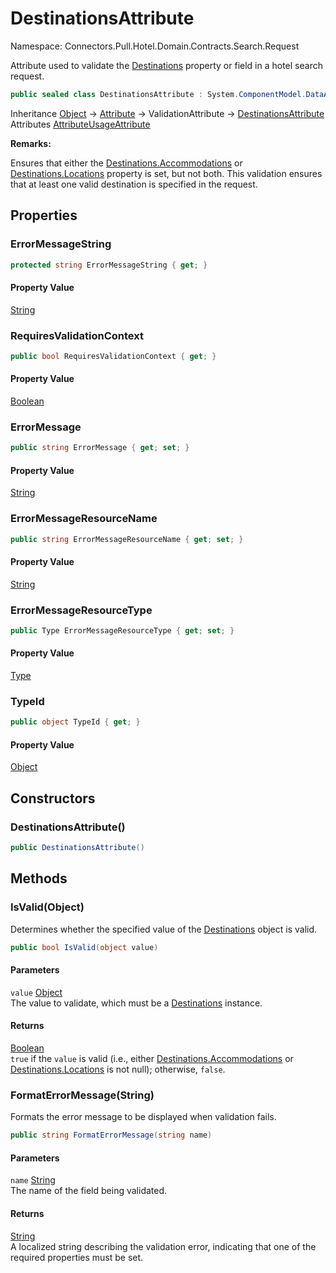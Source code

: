 # DestinationsAttribute

Namespace: Connectors.Pull.Hotel.Domain.Contracts.Search.Request

Attribute used to validate the [Destinations](./connectors.pull.hotel.domain.contracts.search.request.destinations) property or field in a hotel search request.

```csharp
public sealed class DestinationsAttribute : System.ComponentModel.DataAnnotations.ValidationAttribute
```

Inheritance [Object](https://docs.microsoft.com/en-us/dotnet/api/system.object) → [Attribute](https://docs.microsoft.com/en-us/dotnet/api/system.attribute) → ValidationAttribute → [DestinationsAttribute](./connectors.pull.hotel.domain.contracts.search.request.destinationsattribute)<br />
Attributes [AttributeUsageAttribute](https://docs.microsoft.com/en-us/dotnet/api/system.attributeusageattribute)

**Remarks:**

Ensures that either the [Destinations.Accommodations](./connectors.pull.hotel.domain.contracts.search.request.destinations#accommodations) or [Destinations.Locations](./connectors.pull.hotel.domain.contracts.search.request.destinations#locations) property is set,
 but not both. This validation ensures that at least one valid destination is specified in the request.

## Properties

### **ErrorMessageString**

```csharp
protected string ErrorMessageString { get; }
```

#### Property Value

[String](https://docs.microsoft.com/en-us/dotnet/api/system.string)<br />

### **RequiresValidationContext**

```csharp
public bool RequiresValidationContext { get; }
```

#### Property Value

[Boolean](https://docs.microsoft.com/en-us/dotnet/api/system.boolean)<br />

### **ErrorMessage**

```csharp
public string ErrorMessage { get; set; }
```

#### Property Value

[String](https://docs.microsoft.com/en-us/dotnet/api/system.string)<br />

### **ErrorMessageResourceName**

```csharp
public string ErrorMessageResourceName { get; set; }
```

#### Property Value

[String](https://docs.microsoft.com/en-us/dotnet/api/system.string)<br />

### **ErrorMessageResourceType**

```csharp
public Type ErrorMessageResourceType { get; set; }
```

#### Property Value

[Type](https://docs.microsoft.com/en-us/dotnet/api/system.type)<br />

### **TypeId**

```csharp
public object TypeId { get; }
```

#### Property Value

[Object](https://docs.microsoft.com/en-us/dotnet/api/system.object)<br />

## Constructors

### **DestinationsAttribute()**

```csharp
public DestinationsAttribute()
```

## Methods

### **IsValid(Object)**

Determines whether the specified value of the [Destinations](./connectors.pull.hotel.domain.contracts.search.request.destinations) object is valid.

```csharp
public bool IsValid(object value)
```

#### Parameters

`value` [Object](https://docs.microsoft.com/en-us/dotnet/api/system.object)<br />
The value to validate, which must be a [Destinations](./connectors.pull.hotel.domain.contracts.search.request.destinations) instance.

#### Returns

[Boolean](https://docs.microsoft.com/en-us/dotnet/api/system.boolean)<br />
`true` if the `value` is valid (i.e., either [Destinations.Accommodations](./connectors.pull.hotel.domain.contracts.search.request.destinations#accommodations) 
 or [Destinations.Locations](./connectors.pull.hotel.domain.contracts.search.request.destinations#locations) is not null); otherwise, `false`.

### **FormatErrorMessage(String)**

Formats the error message to be displayed when validation fails.

```csharp
public string FormatErrorMessage(string name)
```

#### Parameters

`name` [String](https://docs.microsoft.com/en-us/dotnet/api/system.string)<br />
The name of the field being validated.

#### Returns

[String](https://docs.microsoft.com/en-us/dotnet/api/system.string)<br />
A localized string describing the validation error, indicating that one of the required properties must be set.
